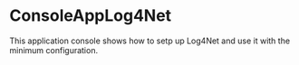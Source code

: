# ConsoleAppLog4Net

This application console shows how to setp up Log4Net and use it with the minimum configuration.
